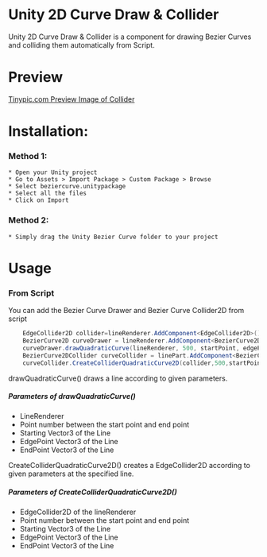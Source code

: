 # Unity 2D Curve Draw & Collider



 Unity 2D Curve Draw & Collider is a component for drawing Bezier Curves and colliding them automatically from Script.



# Preview

 [Tinypic.com Preview Image of Collider](http://tinypic.com/view.php?pic=1z48sjs&s=9#.WzeCtbjYWUm)

# Installation:

### Method 1:



    * Open your Unity project
    * Go to Assets > Import Package > Custom Package > Browse 
    * Select beziercurve.unitypackage 
    * Select all the files
    * Click on Import



### Method 2:

    * Simply drag the Unity Bezier Curve folder to your project


# Usage



### From Script

You can add the Bezier Curve  Drawer and Bezier Curve Collider2D from script

```csharp
    EdgeCollider2D collider=lineRenderer.AddComponent<EdgeCollider2D>();
    BezierCurve2D curveDrawer = lineRenderer.AddComponent<BezierCurve2D>();
    curveDrawer.drawQuadraticCurve(lineRenderer, 500, startPoint, edgePoint, endPoint);
    BezierCurve2DCollider curveCollider = linePart.AddComponent<BezierCurve2DCollider>();
    curveCollider.CreateColliderQuadraticCurve2D(collider,500,startPoint,edgePoint,endPoint);
```
drawQuadraticCurve() draws a line according to given parameters.
##### Parameters of drawQuadraticCurve()
* LineRenderer
* Point number between the start point and end point
* Starting Vector3 of the Line
* EdgePoint Vector3 of the Line
* EndPoint Vector3 of the Line

CreateColliderQuadraticCurve2D() creates  a EdgeCollider2D according to given parameters at the specified line.
##### Parameters of CreateColliderQuadraticCurve2D()
* EdgeCollider2D of the lineRenderer
* Point number between the start point and end point
* Starting Vector3 of the Line
* EdgePoint Vector3 of the Line
* EndPoint Vector3 of the Line
